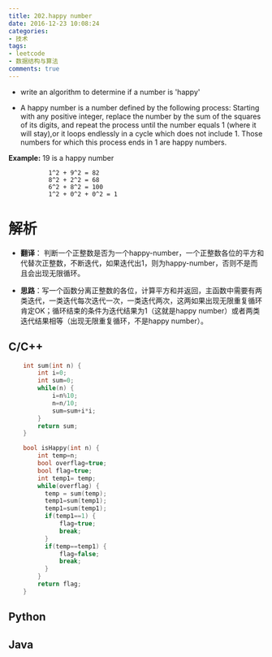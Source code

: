 ```yaml
---
title: 202.happy number
date: 2016-12-23 10:08:24
categories:
- 技术
tags:
- leetcode
- 数据结构与算法
comments: true
---
```


+ write an algorithm to determine if a number is 'happy'

+ A happy number is a number defined by the following process: Starting with any positive integer, replace the number by the sum of the squares of its digits, and repeat the process until the number equals 1 (where it will stay),or it loops endlessly in a cycle which does not include 1. Those numbers for which this process ends in 1 are happy numbers.

<b>Example:</b> 19 is a happy number

```
           1^2 + 9^2 = 82
           8^2 + 2^2 = 68
           6^2 + 8^2 = 100
           1^2 + 0^2 + 0^2 = 1
```

# 解析
+ <b>翻译</b>： 判断一个正整数是否为一个happy-number，一个正整数各位的平方和代替次正整数，不断迭代，如果迭代出1，则为happy-number，否则不是而且会出现无限循环。
<!--more-->
+ <b>思路</b>：写一个函数分离正整数的各位，计算平方和并返回，主函数中需要有两类迭代，一类迭代每次迭代一次，一类迭代两次，这两如果出现无限重复循环肯定OK；循环结束的条件为迭代结果为1（这就是happy number）或者两类迭代结果相等（出现无限重复循环，不是happy number）。

## C/C++

```cpp
	int sum(int n) {
	    int i=0;
	    int sum=0;
	    while(n) {
	        i=n%10;
	        n=n/10;
	        sum=sum+i*i;
	    }
	    return sum;
	}

	bool isHappy(int n) {
	    int temp=n;
	    bool overflag=true;
	    bool flag=true;
	    int temp1= temp;   
	    while(overflag) {
	      temp = sum(temp); 
	      temp1=sum(temp1);
	      temp1=sum(temp1);
	      if(temp1==1) {       
	          flag=true;
	          break;
	      }
	      if(temp==temp1) {   
	          flag=false;
	          break;
	      }
	    }
	    return flag;
	}
```

## Python
## Java
